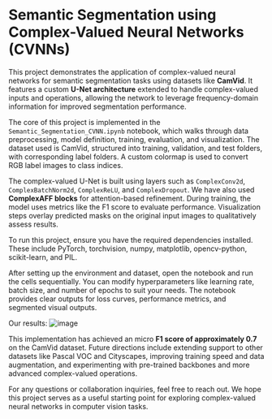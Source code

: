# Semantic Segmentation using Complex-Valued Neural Networks (CVNNs)

This project demonstrates the application of complex-valued neural networks for semantic segmentation tasks using datasets like **CamVid**. It features a custom **U-Net architecture** extended to handle complex-valued inputs and operations, allowing the network to leverage frequency-domain information for improved segmentation performance.

The core of this project is implemented in the `Semantic_Segmentation_CVNN.ipynb` notebook, which walks through data preprocessing, model definition, training, evaluation, and visualization. The dataset used is CamVid, structured into training, validation, and test folders, with corresponding label folders. A custom colormap is used to convert RGB label images to class indices.

The complex-valued U-Net is built using layers such as `ComplexConv2d`, `ComplexBatchNorm2d`, `ComplexReLU`, and `ComplexDropout`.  We have also used **ComplexAFF blocks** for attention-based refinement. During training, the model uses metrics like the F1 score to evaluate performance. Visualization steps overlay predicted masks on the original input images to qualitatively assess results.

To run this project, ensure you have the required dependencies installed. These include PyTorch, torchvision, numpy, matplotlib, opencv-python, scikit-learn, and PIL. 

After setting up the environment and dataset, open the notebook and run the cells sequentially. You can modify hyperparameters like learning rate, batch size, and number of epochs to suit your needs. The notebook provides clear outputs for loss curves, performance metrics, and segmented visual outputs.

Our results:
![image](https://github.com/user-attachments/assets/23f40714-0c6e-4531-84f4-cab188a9f537)


This implementation has achieved an micro **F1 score of approximately 0.7** on the CamVid dataset. Future directions include extending support to other datasets like Pascal VOC and Cityscapes, improving training speed and data augmentation, and experimenting with pre-trained backbones and more advanced complex-valued operations.

For any questions or collaboration inquiries, feel free to reach out. We hope this project serves as a useful starting point for exploring complex-valued neural networks in computer vision tasks.
